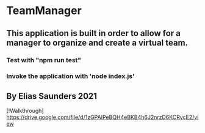 # TeamManager

## This application is built in order to allow for a manager to organize and create a virtual team. 
### Test with "npm run test"
### Invoke the application with 'node index.js'

## By Elias Saunders 2021

[!Walkthrough] https://drive.google.com/file/d/1zGPAIPeBQH4eBKB4h6J2nrzD6KCRycE2/view